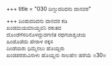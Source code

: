 +++
title = "030 ದಿಣ್ಡುದರಿದನು ದಾನವರ"

+++
ದಿಂಡುದರಿದನು ದಾನವರ ಕಡಿ  
ಖಂಡಮಯಮಾಯ್ತವನಿ ರಕುತದ  
ದೊಂಡೆಗೆಸರಿನೊಳದ್ದುದಗಣಿತ ರಥಗಜಾಶ್ವಚಯ  
ಹಿಂಡೊಡೆದು ಹೇರಾಳ ರಕ್ಕಸ  
ದಿಂಡೆಯರು ಧಿಮ್ಮೆನಲು ಹೊಯ್ದರು  
ಖಂಡಪರಶುವಿನಾಳು ಹೊಯ್ದನು ಸಾಲಹೆಣ ಹರೆಯೆ       ॥30॥